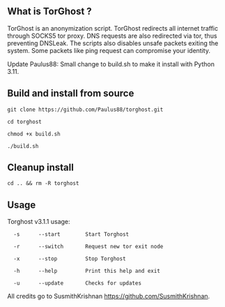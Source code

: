 ## What is TorGhost ?
TorGhost is an anonymization script. TorGhost redirects all internet traffic through SOCKS5 tor proxy. DNS requests are also redirected via tor, thus preventing DNSLeak. The scripts also disables unsafe packets exiting the system. Some packets like ping request can compromise your identity.

Update Paulus88: Small change to build.sh to make it install with Python 3.11.

## Build and install from source
`git clone https://github.com/Paulus88/torghost.git`

`cd torghost`

`chmod +x build.sh`

`./build.sh`

## Cleanup install
`cd .. && rm -R torghost`

## Usage
Torghost v3.1.1 usage:

`  -s      --start        Start Torghost`

`  -r      --switch       Request new tor exit node`

`  -x      --stop         Stop Torghost`

`  -h      --help         Print this help and exit`

`  -u      --update       Checks for updates`

All credits go to SusmithKrishnan https://github.com/SusmithKrishnan.
